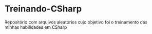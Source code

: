 # Treinando-CSharp
Repositório com arquivos aleatórios cujo objetivo foi o treinamento das minhas habilidades em CSharp
